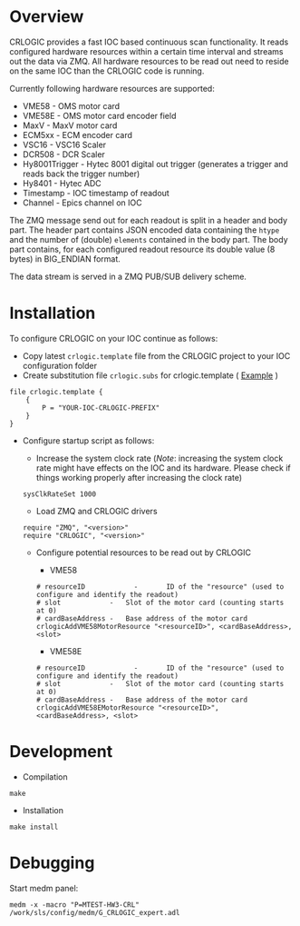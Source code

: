 # Overview
CRLOGIC provides a fast IOC based continuous scan functionality. It reads configured hardware resources within a certain
time interval and streams out the data via ZMQ. All hardware resources to be read out need to reside on the same IOC than the CRLOGIC code is running.


Currently following hardware resources are supported:

  * VME58 - OMS motor card
  * VME58E - OMS motor card encoder field
  * MaxV - MaxV motor card
  * ECM5xx - ECM encoder card
  * VSC16 - VSC16 Scaler
  * DCR508 - DCR Scaler
  * Hy8001Trigger - Hytec 8001 digital out trigger (generates a trigger and reads back the trigger number)
  * Hy8401 - Hytec ADC
  * Timestamp - IOC timestamp of readout
  * Channel - Epics channel on IOC 

The ZMQ message send out for each readout is split in a header and body part. The header part contains JSON encoded data containing the `htype` and the number of (double) `elements`
contained in the body part. The body part contains, for each configured readout resource its double value (8 bytes) in BIG_ENDIAN format.

The data stream is served in a ZMQ PUB/SUB delivery scheme.


# Installation
To configure CRLOGIC on your IOC continue as follows:

  * Copy latest `crlogic.template` file from the CRLOGIC project to your IOC configuration folder
  * Create substitution file `crlogic.subs` for crlogic.template ( [Example](doc/EXAMPLE_crlogic.subs) )
 
```
file crlogic.template {
	{
		P = "YOUR-IOC-CRLOGIC-PREFIX"
	} 
} 
```

  * Configure startup script as follows:
    * Increase the system clock rate (*Note*: increasing the system clock rate might have effects on the IOC and its hardware. Please check if things working properly after increasing the clock rate)
    
    ```
    sysClkRateSet 1000
    ```
    
    * Load ZMQ and CRLOGIC drivers
    
    ```
    require "ZMQ", "<version>"
    require "CRLOGIC", "<version>"
    ```
    
    * Configure potential resources to be read out by CRLOGIC
      * VME58
      
      ```
      # resourceID            -       ID of the "resource" (used to configure and identify the readout)
      # slot			-	Slot of the motor card (counting starts at 0)
      # cardBaseAddress	-	Base address of the motor card
      crlogicAddVME58MotorResource "<resourceID>", <cardBaseAddress>, <slot>
      ```
      
      * VME58E
      
      ```
      # resourceID            -       ID of the "resource" (used to configure and identify the readout)
      # slot			-	Slot of the motor card (counting starts at 0)
      # cardBaseAddress	-	Base address of the motor card
      crlogicAddVME58EMotorResource "<resourceID>", <cardBaseAddress>, <slot>
      ```
      

# Development


* Compilation

```
make
```

* Installation

```
make install
```

# Debugging
Start medm panel:
```
medm -x -macro "P=MTEST-HW3-CRL" /work/sls/config/medm/G_CRLOGIC_expert.adl
```

